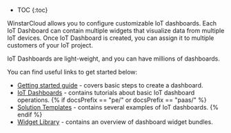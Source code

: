 * TOC
{:toc}

WinstarCloud allows you to configure customizable IoT dashboards.
Each IoT Dashboard can contain multiple widgets that visualize data from multiple IoT devices.
Once IoT Dashboard is created, you can assign it to multiple customers of your IoT project.
 
IoT Dashboards are light-weight, and you can have millions of dashboards.

You can find useful links to get started below:

 - [Getting started guide](/docs/{{docsPrefix}}getting-started-guides/helloworld/) - covers basic steps to create a dashboard.
 - [IoT Dashboards](/docs/{{docsPrefix}}user-guide/dashboards/) - contains tutorials about basic IoT dashboard operations.
{% if docsPrefix == "pe/" or docsPrefix == "paas/" %}
 - [Solution Templates](/docs/{{docsPrefix}}solution-templates/overview/) - contains several examples of IoT dashboards.
{% endif %} 
 - [Widget Library](/docs/{{docsPrefix}}user-guide/ui/widget-library/) - contains an overview of dashboard widget bundles.
